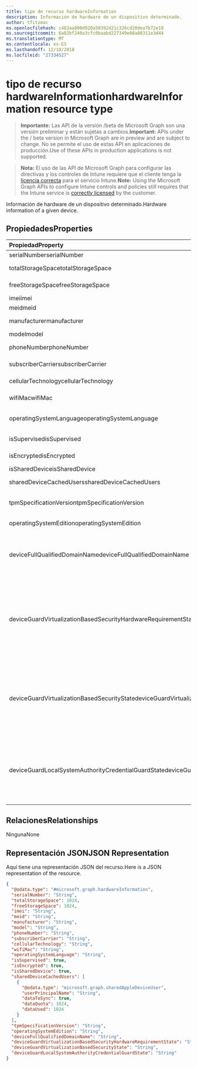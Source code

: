 ```yaml
---
title: tipo de recurso hardwareInformation
description: Información de hardware de un dispositivo determinado.
author: tfitzmac
ms.openlocfilehash: c483aa800d920a50392d21c326cd20dea7b72e18
ms.sourcegitcommit: 6a82bf240a3cfc0baabd227349e08a08311e3d44
ms.translationtype: MT
ms.contentlocale: es-ES
ms.lasthandoff: 12/18/2018
ms.locfileid: "27334527"
---
```

# <a name="hardwareinformation-resource-type"></a><span data-ttu-id="d9d39-103">tipo de recurso hardwareInformation</span><span class="sxs-lookup"><span data-stu-id="d9d39-103">hardwareInformation resource type</span></span>

> <span data-ttu-id="d9d39-104">**Importante:** Las API de la versión /beta de Microsoft Graph son una versión preliminar y están sujetas a cambios.</span><span class="sxs-lookup"><span data-stu-id="d9d39-104">**Important:** APIs under the / beta version in Microsoft Graph are in preview and are subject to change.</span></span> <span data-ttu-id="d9d39-105">No se permite el uso de estas API en aplicaciones de producción.</span><span class="sxs-lookup"><span data-stu-id="d9d39-105">Use of these APIs in production applications is not supported.</span></span>

> <span data-ttu-id="d9d39-106">**Nota:** El uso de las API de Microsoft Graph para configurar las directivas y los controles de Intune requiere que el cliente tenga la [licencia correcta](https://go.microsoft.com/fwlink/?linkid=839381) para el servicio Intune.</span><span class="sxs-lookup"><span data-stu-id="d9d39-106">**Note:** Using the Microsoft Graph APIs to configure Intune controls and policies still requires that the Intune service is [correctly licensed](https://go.microsoft.com/fwlink/?linkid=839381) by the customer.</span></span>

<span data-ttu-id="d9d39-107">Información de hardware de un dispositivo determinado.</span><span class="sxs-lookup"><span data-stu-id="d9d39-107">Hardware information of a given device.</span></span>
## <a name="properties"></a><span data-ttu-id="d9d39-108">Propiedades</span><span class="sxs-lookup"><span data-stu-id="d9d39-108">Properties</span></span>
|<span data-ttu-id="d9d39-109">Propiedad</span><span class="sxs-lookup"><span data-stu-id="d9d39-109">Property</span></span>|<span data-ttu-id="d9d39-110">Tipo</span><span class="sxs-lookup"><span data-stu-id="d9d39-110">Type</span></span>|<span data-ttu-id="d9d39-111">Descripción</span><span class="sxs-lookup"><span data-stu-id="d9d39-111">Description</span></span>|
|:---|:---|:---|
|<span data-ttu-id="d9d39-112">serialNumber</span><span class="sxs-lookup"><span data-stu-id="d9d39-112">serialNumber</span></span>|<span data-ttu-id="d9d39-113">String</span><span class="sxs-lookup"><span data-stu-id="d9d39-113">String</span></span>|<span data-ttu-id="d9d39-114">Número de serie.</span><span class="sxs-lookup"><span data-stu-id="d9d39-114">Serial number.</span></span>|
|<span data-ttu-id="d9d39-115">totalStorageSpace</span><span class="sxs-lookup"><span data-stu-id="d9d39-115">totalStorageSpace</span></span>|<span data-ttu-id="d9d39-116">Int64</span><span class="sxs-lookup"><span data-stu-id="d9d39-116">Int64</span></span>|<span data-ttu-id="d9d39-117">Espacio de almacenamiento total del dispositivo.</span><span class="sxs-lookup"><span data-stu-id="d9d39-117">Total storage space of the device.</span></span>|
|<span data-ttu-id="d9d39-118">freeStorageSpace</span><span class="sxs-lookup"><span data-stu-id="d9d39-118">freeStorageSpace</span></span>|<span data-ttu-id="d9d39-119">Int64</span><span class="sxs-lookup"><span data-stu-id="d9d39-119">Int64</span></span>|<span data-ttu-id="d9d39-120">Espacio de almacenamiento libre del dispositivo.</span><span class="sxs-lookup"><span data-stu-id="d9d39-120">Free storage space of the device.</span></span>|
|<span data-ttu-id="d9d39-121">imei</span><span class="sxs-lookup"><span data-stu-id="d9d39-121">imei</span></span>|<span data-ttu-id="d9d39-122">String</span><span class="sxs-lookup"><span data-stu-id="d9d39-122">String</span></span>|<span data-ttu-id="d9d39-123">IMEI</span><span class="sxs-lookup"><span data-stu-id="d9d39-123">IMEI</span></span>|
|<span data-ttu-id="d9d39-124">meid</span><span class="sxs-lookup"><span data-stu-id="d9d39-124">meid</span></span>|<span data-ttu-id="d9d39-125">String</span><span class="sxs-lookup"><span data-stu-id="d9d39-125">String</span></span>|<span data-ttu-id="d9d39-126">MEID</span><span class="sxs-lookup"><span data-stu-id="d9d39-126">MEID</span></span>|
|<span data-ttu-id="d9d39-127">manufacturer</span><span class="sxs-lookup"><span data-stu-id="d9d39-127">manufacturer</span></span>|<span data-ttu-id="d9d39-128">String</span><span class="sxs-lookup"><span data-stu-id="d9d39-128">String</span></span>|<span data-ttu-id="d9d39-129">Fabricante del dispositivo.</span><span class="sxs-lookup"><span data-stu-id="d9d39-129">Manufacturer of the device</span></span>|
|<span data-ttu-id="d9d39-130">model</span><span class="sxs-lookup"><span data-stu-id="d9d39-130">model</span></span>|<span data-ttu-id="d9d39-131">String</span><span class="sxs-lookup"><span data-stu-id="d9d39-131">String</span></span>|<span data-ttu-id="d9d39-132">Modelo del dispositivo.</span><span class="sxs-lookup"><span data-stu-id="d9d39-132">Model of the device</span></span>|
|<span data-ttu-id="d9d39-133">phoneNumber</span><span class="sxs-lookup"><span data-stu-id="d9d39-133">phoneNumber</span></span>|<span data-ttu-id="d9d39-134">String</span><span class="sxs-lookup"><span data-stu-id="d9d39-134">String</span></span>|<span data-ttu-id="d9d39-135">Número de teléfono del dispositivo.</span><span class="sxs-lookup"><span data-stu-id="d9d39-135">Phone number of the device</span></span>|
|<span data-ttu-id="d9d39-136">subscriberCarrier</span><span class="sxs-lookup"><span data-stu-id="d9d39-136">subscriberCarrier</span></span>|<span data-ttu-id="d9d39-137">String</span><span class="sxs-lookup"><span data-stu-id="d9d39-137">String</span></span>|<span data-ttu-id="d9d39-138">Operador de suscriptor del dispositivo</span><span class="sxs-lookup"><span data-stu-id="d9d39-138">Subscriber carrier of the device</span></span>|
|<span data-ttu-id="d9d39-139">cellularTechnology</span><span class="sxs-lookup"><span data-stu-id="d9d39-139">cellularTechnology</span></span>|<span data-ttu-id="d9d39-140">String</span><span class="sxs-lookup"><span data-stu-id="d9d39-140">String</span></span>|<span data-ttu-id="d9d39-141">Tecnología de telefonía móvil del dispositivo</span><span class="sxs-lookup"><span data-stu-id="d9d39-141">Cellular technology of the device</span></span>|
|<span data-ttu-id="d9d39-142">wifiMac</span><span class="sxs-lookup"><span data-stu-id="d9d39-142">wifiMac</span></span>|<span data-ttu-id="d9d39-143">String</span><span class="sxs-lookup"><span data-stu-id="d9d39-143">String</span></span>|<span data-ttu-id="d9d39-144">Dirección MAC de WiFi del dispositivo</span><span class="sxs-lookup"><span data-stu-id="d9d39-144">WiFi MAC address of the device</span></span>|
|<span data-ttu-id="d9d39-145">operatingSystemLanguage</span><span class="sxs-lookup"><span data-stu-id="d9d39-145">operatingSystemLanguage</span></span>|<span data-ttu-id="d9d39-146">String</span><span class="sxs-lookup"><span data-stu-id="d9d39-146">String</span></span>|<span data-ttu-id="d9d39-147">Idioma del sistema operativo del dispositivo</span><span class="sxs-lookup"><span data-stu-id="d9d39-147">Operating system language of the device</span></span>|
|<span data-ttu-id="d9d39-148">isSupervised</span><span class="sxs-lookup"><span data-stu-id="d9d39-148">isSupervised</span></span>|<span data-ttu-id="d9d39-149">Boolean</span><span class="sxs-lookup"><span data-stu-id="d9d39-149">Boolean</span></span>|<span data-ttu-id="d9d39-150">Modo de supervisión del dispositivo</span><span class="sxs-lookup"><span data-stu-id="d9d39-150">Supervised mode of the device</span></span>|
|<span data-ttu-id="d9d39-151">isEncrypted</span><span class="sxs-lookup"><span data-stu-id="d9d39-151">isEncrypted</span></span>|<span data-ttu-id="d9d39-152">Boolean</span><span class="sxs-lookup"><span data-stu-id="d9d39-152">Boolean</span></span>|<span data-ttu-id="d9d39-153">Estado de cifrado del dispositivo</span><span class="sxs-lookup"><span data-stu-id="d9d39-153">Encryption status of the device</span></span>|
|<span data-ttu-id="d9d39-154">isSharedDevice</span><span class="sxs-lookup"><span data-stu-id="d9d39-154">isSharedDevice</span></span>|<span data-ttu-id="d9d39-155">Boolean</span><span class="sxs-lookup"><span data-stu-id="d9d39-155">Boolean</span></span>|<span data-ttu-id="d9d39-156">IPad compartida</span><span class="sxs-lookup"><span data-stu-id="d9d39-156">Shared iPad</span></span>|
|<span data-ttu-id="d9d39-157">sharedDeviceCachedUsers</span><span class="sxs-lookup"><span data-stu-id="d9d39-157">sharedDeviceCachedUsers</span></span>|<span data-ttu-id="d9d39-158">colección de [sharedAppleDeviceUser](../resources/intune-devices-sharedappledeviceuser.md)</span><span class="sxs-lookup"><span data-stu-id="d9d39-158">[sharedAppleDeviceUser](../resources/intune-devices-sharedappledeviceuser.md) collection</span></span>|<span data-ttu-id="d9d39-159">Todos los usuarios en el dispositivo de Apple compartido</span><span class="sxs-lookup"><span data-stu-id="d9d39-159">All users on the shared Apple device</span></span>|
|<span data-ttu-id="d9d39-160">tpmSpecificationVersion</span><span class="sxs-lookup"><span data-stu-id="d9d39-160">tpmSpecificationVersion</span></span>|<span data-ttu-id="d9d39-161">String</span><span class="sxs-lookup"><span data-stu-id="d9d39-161">String</span></span>|<span data-ttu-id="d9d39-162">Cadena que especifica la versión de la especificación.</span><span class="sxs-lookup"><span data-stu-id="d9d39-162">String that specifies the specification version.</span></span>|
|<span data-ttu-id="d9d39-163">operatingSystemEdition</span><span class="sxs-lookup"><span data-stu-id="d9d39-163">operatingSystemEdition</span></span>|<span data-ttu-id="d9d39-164">String</span><span class="sxs-lookup"><span data-stu-id="d9d39-164">String</span></span>|<span data-ttu-id="d9d39-165">Cadena que especifica la edición del sistema operativo.</span><span class="sxs-lookup"><span data-stu-id="d9d39-165">String that specifies the OS edition.</span></span>|
|<span data-ttu-id="d9d39-166">deviceFullQualifiedDomainName</span><span class="sxs-lookup"><span data-stu-id="d9d39-166">deviceFullQualifiedDomainName</span></span>|<span data-ttu-id="d9d39-167">String</span><span class="sxs-lookup"><span data-stu-id="d9d39-167">String</span></span>|<span data-ttu-id="d9d39-168">Devuelve el nombre de dominio completo del dispositivo (si hay alguno).</span><span class="sxs-lookup"><span data-stu-id="d9d39-168">Returns the fully qualified domain name of the device (if any).</span></span> <span data-ttu-id="d9d39-169">Si el dispositivo no está unido a un dominio, devuelve una cadena vacía.</span><span class="sxs-lookup"><span data-stu-id="d9d39-169">If the device is not domain-joined, it returns an empty string.</span></span> |
|<span data-ttu-id="d9d39-170">deviceGuardVirtualizationBasedSecurityHardwareRequirementState</span><span class="sxs-lookup"><span data-stu-id="d9d39-170">deviceGuardVirtualizationBasedSecurityHardwareRequirementState</span></span>|[<span data-ttu-id="d9d39-171">deviceGuardVirtualizationBasedSecurityHardwareRequirementState</span><span class="sxs-lookup"><span data-stu-id="d9d39-171">deviceGuardVirtualizationBasedSecurityHardwareRequirementState</span></span>](../resources/intune-devices-deviceguardvirtualizationbasedsecurityhardwarerequirementstate.md)|<span data-ttu-id="d9d39-172">Estado de requisitos de hardware de seguridad basada en la virtualización.</span><span class="sxs-lookup"><span data-stu-id="d9d39-172">Virtualization-based security hardware requirement status.</span></span> <span data-ttu-id="d9d39-173">Los valores posibles son: `meetHardwareRequirements`, `secureBootRequired`, `dmaProtectionRequired`, `hyperVNotSupportedForGuestVM` y `hyperVNotAvailable`.</span><span class="sxs-lookup"><span data-stu-id="d9d39-173">Possible values are: `meetHardwareRequirements`, `secureBootRequired`, `dmaProtectionRequired`, `hyperVNotSupportedForGuestVM`, `hyperVNotAvailable`.</span></span>|
|<span data-ttu-id="d9d39-174">deviceGuardVirtualizationBasedSecurityState</span><span class="sxs-lookup"><span data-stu-id="d9d39-174">deviceGuardVirtualizationBasedSecurityState</span></span>|[<span data-ttu-id="d9d39-175">deviceGuardVirtualizationBasedSecurityState</span><span class="sxs-lookup"><span data-stu-id="d9d39-175">deviceGuardVirtualizationBasedSecurityState</span></span>](../resources/intune-devices-deviceguardvirtualizationbasedsecuritystate.md)|<span data-ttu-id="d9d39-176">Estado de la seguridad basada en la virtualización.</span><span class="sxs-lookup"><span data-stu-id="d9d39-176">Virtualization-based security status.</span></span> <span data-ttu-id="d9d39-177">.</span><span class="sxs-lookup"><span data-stu-id="d9d39-177"></span></span> <span data-ttu-id="d9d39-178">Los valores posibles son: `running`, `rebootRequired`, `require64BitArchitecture`, `notLicensed`, `notConfigured`, `doesNotMeetHardwareRequirements` y `other`.</span><span class="sxs-lookup"><span data-stu-id="d9d39-178">Possible values are: `running`, `rebootRequired`, `require64BitArchitecture`, `notLicensed`, `notConfigured`, `doesNotMeetHardwareRequirements`, `other`.</span></span>|
|<span data-ttu-id="d9d39-179">deviceGuardLocalSystemAuthorityCredentialGuardState</span><span class="sxs-lookup"><span data-stu-id="d9d39-179">deviceGuardLocalSystemAuthorityCredentialGuardState</span></span>|[<span data-ttu-id="d9d39-180">deviceGuardLocalSystemAuthorityCredentialGuardState</span><span class="sxs-lookup"><span data-stu-id="d9d39-180">deviceGuardLocalSystemAuthorityCredentialGuardState</span></span>](../resources/intune-devices-deviceguardlocalsystemauthoritycredentialguardstate.md)|<span data-ttu-id="d9d39-181">Estado de guard de credencial de autoridad del sistema (LSA) local.</span><span class="sxs-lookup"><span data-stu-id="d9d39-181">Local System Authority (LSA) credential guard status.</span></span> <span data-ttu-id="d9d39-182">.</span><span class="sxs-lookup"><span data-stu-id="d9d39-182"></span></span> <span data-ttu-id="d9d39-183">Los valores posibles son: `running`, `rebootRequired`, `notLicensed`, `notConfigured` y `virtualizationBasedSecurityNotRunning`.</span><span class="sxs-lookup"><span data-stu-id="d9d39-183">Possible values are: `running`, `rebootRequired`, `notLicensed`, `notConfigured`, `virtualizationBasedSecurityNotRunning`.</span></span>|

## <a name="relationships"></a><span data-ttu-id="d9d39-184">Relaciones</span><span class="sxs-lookup"><span data-stu-id="d9d39-184">Relationships</span></span>
<span data-ttu-id="d9d39-185">Ninguna</span><span class="sxs-lookup"><span data-stu-id="d9d39-185">None</span></span>
## <a name="json-representation"></a><span data-ttu-id="d9d39-186">Representación JSON</span><span class="sxs-lookup"><span data-stu-id="d9d39-186">JSON Representation</span></span>
<span data-ttu-id="d9d39-187">Aquí tiene una representación JSON del recurso.</span><span class="sxs-lookup"><span data-stu-id="d9d39-187">Here is a JSON representation of the resource.</span></span>
<!-- {
  "blockType": "resource",
  "@odata.type": "microsoft.graph.hardwareInformation"
}
-->
``` json
{
  "@odata.type": "#microsoft.graph.hardwareInformation",
  "serialNumber": "String",
  "totalStorageSpace": 1024,
  "freeStorageSpace": 1024,
  "imei": "String",
  "meid": "String",
  "manufacturer": "String",
  "model": "String",
  "phoneNumber": "String",
  "subscriberCarrier": "String",
  "cellularTechnology": "String",
  "wifiMac": "String",
  "operatingSystemLanguage": "String",
  "isSupervised": true,
  "isEncrypted": true,
  "isSharedDevice": true,
  "sharedDeviceCachedUsers": [
    {
      "@odata.type": "microsoft.graph.sharedAppleDeviceUser",
      "userPrincipalName": "String",
      "dataToSync": true,
      "dataQuota": 1024,
      "dataUsed": 1024
    }
  ],
  "tpmSpecificationVersion": "String",
  "operatingSystemEdition": "String",
  "deviceFullQualifiedDomainName": "String",
  "deviceGuardVirtualizationBasedSecurityHardwareRequirementState": "String",
  "deviceGuardVirtualizationBasedSecurityState": "String",
  "deviceGuardLocalSystemAuthorityCredentialGuardState": "String"
}
```





